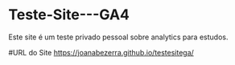 # Teste-Site---GA4
Este site é um teste privado pessoal sobre analytics para estudos.

#URL do Site
https://joanabezerra.github.io/testesitega/

